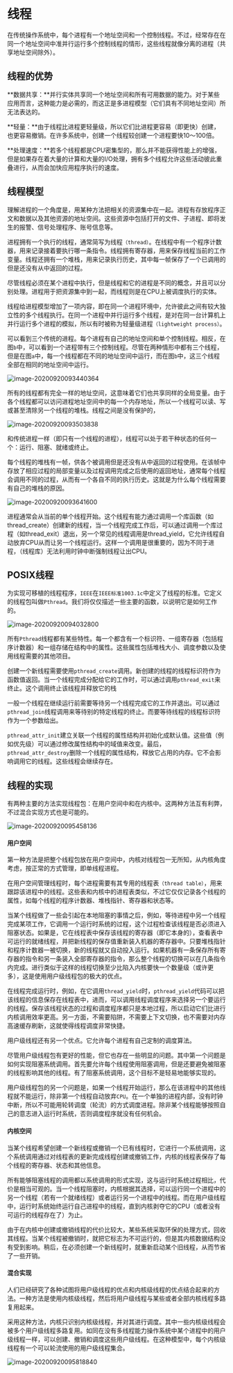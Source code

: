 # 线程

在传统操作系统中，每个进程有一个地址空间和一个控制线程。不过，经常存在在同一个地址空间中准并行运行多个控制线程的情形，这些线程就像分离的进程（共享地址空间除外）。

## 线程的优势

**数据共享：**并行实体共享同一个地址空间和所有可用数据的能力。对于某些应用而言，这种能力是必需的，而这正是多进程模型（它们具有不同地址空间）所无法表达的。

**轻量：**由于线程比进程更轻量级，所以它们比进程更容易（即更快）创建，也更容易撤销。在许多系统中，创建一个线程较创建一个进程要快10～100倍。

**处理速度：**若多个线程都是CPU密集型的，那么并不能获得性能上的增强，但是如果存在着大量的计算和大量的I/O处理，拥有多个线程允许这些活动彼此重叠进行，从而会加快应用程序执行的速度。

## 线程模型

理解进程的一个角度是，用某种方法把相关的资源集中在一起。进程有存放程序正文和数据以及其他资源的地址空间。这些资源中包括打开的文件、子进程、即将发生的报警、信号处理程序、账号信息等。

进程拥有一个执行的线程，通常简写为线程`（thread）`。在线程中有一个程序计数器，用来记录接着要执行哪一条指令。线程拥有寄存器，用来保存线程当前的工作变量。线程还拥有一个堆栈，用来记录执行历史，其中每一帧保存了一个已调用的但是还没有从中返回的过程。

尽管线程必须在某个进程中执行，但是线程和它的进程是不同的概念，并且可以分别处理。进程用于把资源集中到一起，而线程则是在CPU上被调度执行的实体。

线程给进程模型增加了一项内容，即在同一个进程环境中，允许彼此之间有较大独立性的多个线程执行。在同一个进程中并行运行多个线程，是对在同一台计算机上并行运行多个进程的模拟，所以有时被称为轻量级进程`（lightweight process）`。

可以看到三个传统的进程。每个进程有自己的地址空间和单个控制线程。相反，在图`b`中，可以看到一个进程带有三个控制线程。尽管在两种情形中都有三个线程，但是在图`a`中，每一个线程都在不同的地址空间中运行，而在图`b`中，这三个线程全部在相同的地址空间中运行。

![image-20200920093440364](assets/image-20200920093440364.png)



所有的线程都有完全一样的地址空间，这意味着它们也共享同样的全局变量。由于各个线程都可以访问进程地址空间中的每一个内存地址，所以一个线程可以读、写或甚至清除另一个线程的堆栈。线程之间是没有保护的，

![image-20200920093503838](assets/image-20200920093503838.png)

和传统进程一样（即只有一个线程的进程），线程可以处于若干种状态的任何一个：运行、阻塞、就绪或终止。

每个线程的堆栈有一帧，供各个被调用但是还没有从中返回的过程使用。在该帧中存放了相应过程的局部变量以及过程调用完成之后使用的返回地址，通常每个线程会调用不同的过程，从而有一个各自不同的执行历史。这就是为什么每个线程需要有自己的堆栈的原因。

![image-20200920093641600](assets/image-20200920093641600.png)

进程通常会从当前的单个线程开始。这个线程有能力通过调用一个库函数（如thread_create）创建新的线程，当一个线程完成工作后，可以通过调用一个库过程（如thread_exit）退出，另一个常见的线程调用是thread_yield，它允许线程自动放弃CPU从而让另一个线程运行。这样一个调用是很重要的，因为不同于进程，（线程库）无法利用时钟中断强制线程让出CPU。

## POSIX线程

为实现可移植的线程程序，`IEEE`在`IEEE标准1003.1c`中定义了线程的标准。它定义的线程包叫做`Pthread`。我们将仅仅描述一些主要的函数，以说明它是如何工作的。

![image-20200920094032800](assets/image-20200920094032800.png)

所有`Pthread`线程都有某些特性。每一个都含有一个标识符、一组寄存器（包括程序计数器）和一组存储在结构中的属性。这些属性包括堆栈大小、调度参数以及使用线程需要的其他项目。

创建一个新线程需要使用`pthread_create`调用。新创建的线程的线程标识符作为函数值返回。当一个线程完成分配给它的工作时，可以通过调用`pthread_exit`来终止。这个调用终止该线程并释放它的栈

一般一个线程在继续运行前需要等待另一个线程完成它的工作并退出。可以通过`pthread_join`线程调用来等待别的特定线程的终止。而要等待线程的线程标识符作为一个参数给出。

`pthread_attr_init`建立关联一个线程的属性结构并初始化成默认值。这些值（例如优先级）可以通过修改属性结构中的域值来改变。最后，`pthread_attr_destroy`删除一个线程的属性结构，释放它占用的内存。它不会影响调用它的线程。这些线程会继续存在。

## 线程的实现

有两种主要的方法实现线程包：在用户空间中和在内核中。这两种方法互有利弊，不过混合实现方式也是可能的。

![image-20200920095458136](assets/image-20200920095458136.png)

#### 用户空间

第一种方法是把整个线程包放在用户空间中，内核对线程包一无所知，从内核角度考虑，按正常的方式管理，即单线程进程。

在用户空间管理线程时，每个进程需要有其专用的线程表`（thread table）`，用来跟踪该进程中的线程。这些表和内核中的进程表类似，不过它仅仅记录各个线程的属性，如每个线程的程序计数器、堆栈指针、寄存器和状态等。

当某个线程做了一些会引起在本地阻塞的事情之后，例如，等待进程中另一个线程完成某项工作，它调用一个运行时系统的过程，这个过程检查该线程是否必须进入阻塞状态。如果是，它在线程表中保存该线程的寄存器（即它本身的），查看表中可运行的就绪线程，并把新线程的保存值重新装入机器的寄存器中。只要堆栈指针和程序计数器一被切换，新的线程就又自动投入运行。如果机器有一条保存所有寄存器的指令和另一条装入全部寄存器的指令，那么整个线程的切换可以在几条指令内完成。进行类似于这样的线程切换至少比陷入内核要快一个数量级（或许更多），这是使用用户级线程包的极大的优点。

在线程完成运行时，例如，在它调用`thread_yield`时，`pthread_yield`代码可以把该线程的信息保存在线程表中，进而，可以调用线程调度程序来选择另一个要运行的线程。保存该线程状态的过程和调度程序都只是本地过程，所以启动它们比进行内核调用效率更高。另一方面，不需要陷阱，不需要上下文切换，也不需要对内存高速缓存刷新，这就使得线程调度非常快捷。

用户级线程还有另一个优点。它允许每个进程有自己定制的调度算法。

尽管用户级线程包有更好的性能，但它也存在一些明显的问题。其中第一个问题是如何实现阻塞系统调用。首先要允许每个线程使用阻塞调用，但是还要避免被阻塞的线程影响其他的线程。有了阻塞系统调用，这个目标不是轻易地能够实现的。

用户级线程包的另一个问题是，如果一个线程开始运行，那么在该进程中的其他线程就不能运行，除非第一个线程自动放弃`CPU`。在一个单独的进程内部，没有时钟中断，所以不可能用轮转调度（轮流）的方式调度进程。除非某个线程能够按照自己的意志进入运行时系统，否则调度程序就没有任何机会。

#### 内核空间

当某个线程希望创建一个新线程或撤销一个已有线程时，它进行一个系统调用，这个系统调用通过对线程表的更新完成线程创建或撤销工作，内核的线程表保存了每个线程的寄存器、状态和其他信息。

所有能够阻塞线程的调用都以系统调用的形式实现，这与运行时系统过程相比，代价是相当可观的。当一个线程阻塞时，内核根据其选择，可以运行同一个进程中的另一个线程（若有一个就绪线程）或者运行另一个进程中的线程。而在用户级线程中，运行时系统始终运行自己进程中的线程，直到内核剥夺它的CPU（或者没有可运行的线程存在了）为止。

由于在内核中创建或撤销线程的代价比较大，某些系统采取环保的处理方式，回收其线程。当某个线程被撤销时，就把它标志为不可运行的，但是其内核数据结构没有受到影响。稍后，在必须创建一个新线程时，就重新启动某个旧线程，从而节省了一些开销。

#### 混合实现

人们已经研究了各种试图将用户级线程的优点和内核级线程的优点结合起来的方法。一种方法是使用内核级线程，然后将用户级线程与某些或者全部内核线程多路复用起来。

采用这种方法，内核只识别内核级线程，并对其进行调度。其中一些内核级线程会被多个用户级线程多路复用。如同在没有多线程能力操作系统中某个进程中的用户级线程一样，可以创建、撤销和调度这些用户级线程。在这种模型中，每个内核级线程有一个可以轮流使用的用户级线程集合。

![image-20200920095818840](assets/image-20200920095818840.png)

